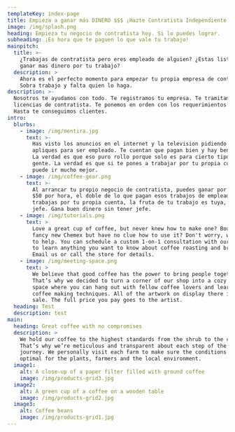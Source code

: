 ```yaml
---
templateKey: index-page
title: Empieza a ganar más DINERO $$$ ¡Hazte Contratista Independiente HOY!
image: /img/splash.png
heading: Empieza tu negocio de contratista hoy. Si lo puedes lograr.
subheading: ¡Es hora que te paguen lo que vale tu trabajo!
mainpitch:
  title: >-
    ¿Trabajas de contratista pero eres empleado de alguien? ¿Estas listo para
    ganar mas dinero por tu trabajo?
  description: >
    Ahora es el perfecto momento para empezar tu propia empresa de contratista. 
    Sobra trabajo y falta quien lo haga. 
description: >-
  Nosotros te ayudamos con todo. Te registramos tu empresa. Te tramitamos tus
  licencias de contratista. Te ponemos en orden con los requerimientos legales.
  Hasta te conseguimos clientes.
intro:
  blurbs:
    - image: /img/mentira.jpg
      text: >-
        Has visto los anuncios en el internet y la television pidiendo que
        apliques para ser empleado. Te cuentan que pagan bien y hay beneficios.
        La verdad es que eso puro rollo porque solo es para cierto tipo de
        gente. La verdad es que si te pones a trabajar por tu propia cuenta, te
        puede ir mucho mejor. 
    - image: /img/coffee-gear.png
      text: >-
        Al arrancar tu propio negocio de contratista, puedes ganar por lo menos
        $50 por hora, el doble de lo que pagan esos trabajos de empleado. Cuando
        trabajas por tu propia cuenta, la fruta de tu trabajo es tuya, no de tu
        jefe. Gana buen dinero sin tener jefe.
    - image: /img/tutorials.png
      text: >
        Love a great cup of coffee, but never knew how to make one? Bought a
        fancy new Chemex but have no clue how to use it? Don't worry, we’re here
        to help. You can schedule a custom 1-on-1 consultation with our baristas
        to learn anything you want to know about coffee roasting and brewing.
        Email us or call the store for details.
    - image: /img/meeting-space.png
      text: >
        We believe that good coffee has the power to bring people together.
        That’s why we decided to turn a corner of our shop into a cozy meeting
        space where you can hang out with fellow coffee lovers and learn about
        coffee making techniques. All of the artwork on display there is for
        sale. The full price you pay goes to the artist.
  heading: Test
  description: test
main:
  heading: Great coffee with no compromises
  description: >
    We hold our coffee to the highest standards from the shrub to the cup.
    That’s why we’re meticulous and transparent about each step of the coffee’s
    journey. We personally visit each farm to make sure the conditions are
    optimal for the plants, farmers and the local environment.
  image1:
    alt: A close-up of a paper filter filled with ground coffee
    image: /img/products-grid3.jpg
  image2:
    alt: A green cup of a coffee on a wooden table
    image: /img/products-grid2.jpg
  image3:
    alt: Coffee beans
    image: /img/products-grid1.jpg
---
```



